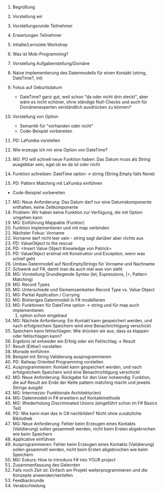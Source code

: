1) Begrüßung
2) Vorstellung wir
4) Vorstellungsrunde Teilnehmer
5) Erwartungen Teilnehmer
3) Inhalte/Lernziele Workshop
6) Was ist Mob-Programming?
7) Vorstellung Aufgabenstellung/Domäne
8) Naive Implementierung des Datenmodells für einen Kontakt (string, DateTime?, int)
9)  Fokus auf Geburtsdatum

    - DateTime? ganz gut, weil schon "da oder nicht drin steckt", aber wäre es nicht schöner, ohne ständige Null-Checks und auch für Domänenexperten verständlich ausdrücken zu können?

10) Vorstellung von Option
    - Semantik für "vorhanden oder nicht"
    - Code-Beispiel vorbereiten

11) PD: LaYumba vorstellen
12) Wie erzeuge ich mir eine Option von DateTime?
13) MG: PO will schnell neue Funktion haben: Das Datum muss als String ausgebbar sein, egal ob es da ist oder nicht
14) Funktion schreiben: DateTime option -> string (String.Empty falls None)
15) PD: Pattern Matching mit LaYumba einführen
   - Code-Beispiel vorbereiten

17) MG: Neue Anforderung: Das Datum darf nur eine Datumskomponente enthalten, keine Zeitkomponente
18) Problem: Wir haben keine Funktion zur Verfügung, die mit Option<DateTime> umgehen kann
19) MG: Einführung Mappable (Funktor)
20) Funktion implementieren und mit map verbinden
21) Nächster Fokus: Vorname
22) Vorname darf nicht leer sein - string sagt darüber aber nichts aus
23) PD: ValueObject to the rescue
24) PD: \<Insert Value Object Knowledge von Patrick\>
25) PD: ValueObject erstmal mit Konstruktor und Exception, wenn was schief geht
26) Umbau Datenmodell auf NonEmptyStrings für Vorname und Nachname
27) Schwenk auf F#, damit man da auch mal was von sieht
28) MG: Vorstellung Grundlegende Syntax (let, Expressions, |>, Pattern Matching)
29) MG: Record Types
30) MG: Unterschiede und Gemeinsamkeiten Record Type vs. Value Object
31) MG: Partial Application / Currying
32) MG: Bisheriges Datenmodell in F# modellieren
33) MG: Funktionen für DateTime option -> string und für map auch implementieren 
    1)  option schon eingebaut
34) MG: Nächste Anforderung: Ein Kontakt kann gespeichert werden, und nach erfolgreichem Speichern wird eine Benachrichtigung verschickt
35) Speichern kann fehlschlagen: Wie drücken wir aus, dass es klappen oder fehlschlagen kann?
36) Ergebnis ist entweder ein Erfolg oder ein Fehlschlag -> Result
37) Result (Either) vorstellen
38) Monade einführen
39) Beispiel mit String Validierung ausprogrammieren
40) PD: Railway Oriented Programming vorstellen
41) Ausprogrammieren: Kontakt kann gespeichert werden, und nach erfolgreichem Speichern wird eine Benachrichtigung verschickt
42) MG: Neue Anforderung: Rückgabe für den User notwendig: Funktion, die auf Result am Ende der Kette pattern matching macht und jeweils Strings ausgibt
43) MG: Intermezzo: Funktionale Architektur(en)
44) MG: Datenmodell in F# erweitern auf Kontaktmethode
45) MG: Wiederholung Discriminated Unions (eingeführt schon im F# Basics Teil)
46) PD: Wie kann man das in C# nachbilden? Nicht ohne zusätzliche Bibliothek
47) MG: Neue Anforderung: Fehler beim Erzeugen eines Kontakts (Validierung) sollen gesammelt werden, nicht beim Ersten abgebrochen wie beim Speichern
48) Applicative einführen
49) Ausprogrammieren: Fehler beim Erzeugen eines Kontakts (Validierung) sollen gesammelt werden, nicht beim Ersten abgebrochen wie beim Speichern
50) MG: Exkurs: How to introduce F# into YOUR project
51) Zusammenfassung des Gelernten
52) Falls noch Zeit ist: Einfach am Projekt weiterprogrammieren und die Konzepte anwenden/vertiefen
53) Feedbackrunde
54) Verabschiedung
